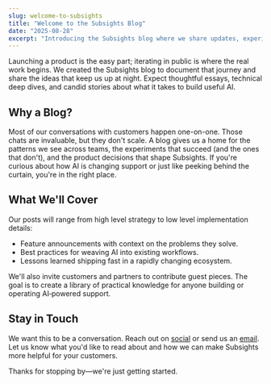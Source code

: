 ```yaml
---
slug: welcome-to-subsights
title: "Welcome to the Subsights Blog"
date: "2025-08-28"
excerpt: "Introducing the Subsights blog where we share updates, experiments, and lessons learned building AI for customer support."
---
```


Launching a product is the easy part; iterating in public is where the real work begins. We created the Subsights blog to document that journey and share the ideas that keep us up at night. Expect thoughtful essays, technical deep dives, and candid stories about what it takes to build useful AI.

## Why a Blog?

Most of our conversations with customers happen one-on-one. Those chats are invaluable, but they don't scale. A blog gives us a home for the patterns we see across teams, the experiments that succeed (and the ones that don't), and the product decisions that shape Subsights. If you're curious about how AI is changing support or just like peeking behind the curtain, you're in the right place.

## What We'll Cover

Our posts will range from high level strategy to low level implementation details:

- Feature announcements with context on the problems they solve.
- Best practices for weaving AI into existing workflows.
- Lessons learned shipping fast in a rapidly changing ecosystem.

We'll also invite customers and partners to contribute guest pieces. The goal is to create a library of practical knowledge for anyone building or operating AI‑powered support.

## Stay in Touch

We want this to be a conversation. Reach out on [social](https://www.linkedin.com/company/subsights/) or send us an [email](mailto:team@subsights.com). Let us know what you'd like to read about and how we can make Subsights more helpful for your customers.

Thanks for stopping by—we're just getting started.
